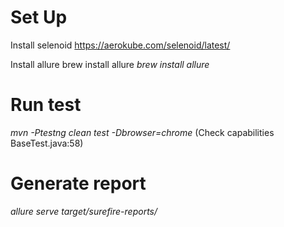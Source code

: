 # Set Up
Install selenoid https://aerokube.com/selenoid/latest/

Install allure brew install allure _brew install allure_

# Run test
_mvn -Ptestng clean test -Dbrowser=chrome_ (Check capabilities BaseTest.java:58)

# Generate report 
_allure serve target/surefire-reports/_